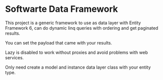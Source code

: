 Softwarte Data Framework
========================

This project is a generic framework to use as data layer with Entity Framework 6, can do dynamic linq queries with ordering and get paginated results.

You can set the payload that came with your results.

Lazy is disabled to work without proxies and avoid problems with web services.


Only need create a model and instance data layer class with your entity type.
